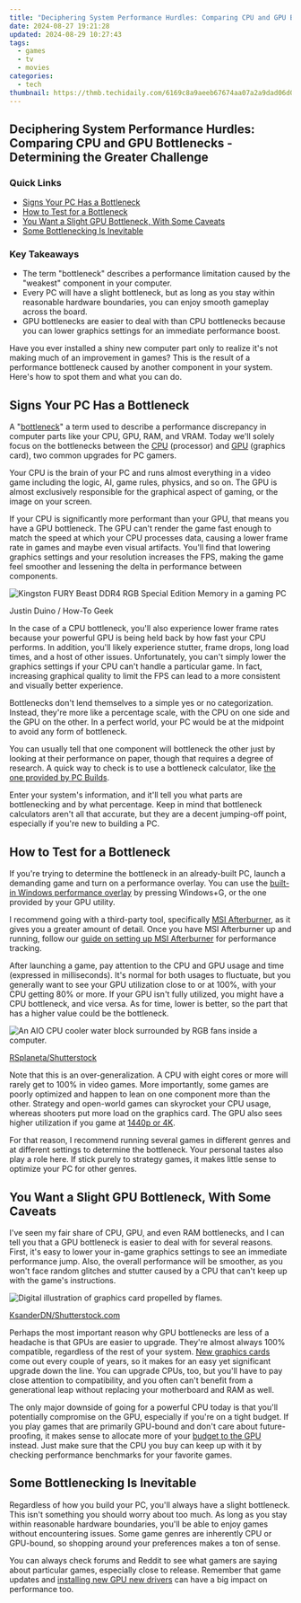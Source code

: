```yaml
---
title: "Deciphering System Performance Hurdles: Comparing CPU and GPU Bottlenecks - Determining the Greater Challenge"
date: 2024-08-27 19:21:28
updated: 2024-08-29 10:27:43
tags:
  - games
  - tv
  - movies
categories:
  - tech
thumbnail: https://thmb.techidaily.com/6169c8a9aeeb67674aa07a2a9dad06d0ae5fef5e196eb54e46717e8334c8bace.jpg
---
```


## Deciphering System Performance Hurdles: Comparing CPU and GPU Bottlenecks - Determining the Greater Challenge

### Quick Links

* [Signs Your PC Has a Bottleneck](https://win-answers.techidaily.com/resolved-issue-addressed-persistent-app-failures-for-wot-blitz-users/)
* [How to Test for a Bottleneck](https://ai-video-editing.techidaily.com/in-2024-do-you-want-to-add-a-motion-blur-effect-in-valorant-read-this-guide-to-find-out-how-to-create-a-motion-blur-effect-in-valorant-without-any-hassle/)
* [You Want a Slight GPU Bottleneck, With Some Caveats](https://youtube-stream.techidaily.com/navigating-the-maze-of-youtube-short-mistakes-for-2024/)
* [Some Bottlenecking Is Inevitable](https://instagram-video-recordings.techidaily.com/updated-2024-approved-essential-tips-for-instagram-photos-with-custom-watermarks/)

### Key Takeaways

* The term "bottleneck" describes a performance limitation caused by the "weakest" component in your computer.
* Every PC will have a slight bottleneck, but as long as you stay within reasonable hardware boundaries, you can enjoy smooth gameplay across the board.
* GPU bottlenecks are easier to deal with than CPU bottlenecks because you can lower graphics settings for an immediate performance boost.

 Have you ever installed a shiny new computer part only to realize it's not making much of an improvement in games? This is the result of a performance bottleneck caused by another component in your system. Here's how to spot them and what you can do.

##  Signs Your PC Has a Bottleneck

 A "[bottleneck](https://tech-recovery.techidaily.com/troubleshooting-windows-11-what-to-do-if-your-system-fails-to-shut-down/)" a term used to describe a performance discrepancy in computer parts like your CPU, GPU, RAM, and VRAM. Today we'll solely focus on the bottlenecks between the [CPU](https://facebook-video-share.techidaily.com/updated-elite-stabilization-solutions-for-video-creators-for-2024/) (processor) and [GPU](https://android-unlock.techidaily.com/unlock-vivo-s17-pro-phone-password-without-factory-reset-full-guide-here-by-drfone-android/) (graphics card), two common upgrades for PC gamers.

 Your CPU is the brain of your PC and runs almost everything in a video game including the logic, AI, game rules, physics, and so on. The GPU is almost exclusively responsible for the graphical aspect of gaming, or the image on your screen.

 If your CPU is significantly more performant than your GPU, that means you have a GPU bottleneck. The GPU can't render the game fast enough to match the speed at which your CPU processes data, causing a lower frame rate in games and maybe even visual artifacts. You'll find that lowering graphics settings and your resolution increases the FPS, making the game feel smoother and lessening the delta in performance between components.

![Kingston FURY Beast DDR4 RGB Special Edition Memory in a gaming PC](https://static1.howtogeekimages.com/wordpress/wp-content/uploads/2023/04/52647832493_07d483d7fe_o-1.jpg) 

Justin Duino / How-To Geek

 In the case of a CPU bottleneck, you'll also experience lower frame rates because your powerful GPU is being held back by how fast your CPU performs. In addition, you'll likely experience stutter, frame drops, long load times, and a host of other issues. Unfortunately, you can't simply lower the graphics settings if your CPU can't handle a particular game. In fact, increasing graphical quality to limit the FPS can lead to a more consistent and visually better experience.

 Bottlenecks don't lend themselves to a simple yes or no categorization. Instead, they're more like a percentage scale, with the CPU on one side and the GPU on the other. In a perfect world, your PC would be at the midpoint to avoid any form of bottleneck.

 You can usually tell that one component will bottleneck the other just by looking at their performance on paper, though that requires a degree of research. A quick way to check is to use a bottleneck calculator, like [the one provided by PC Builds](https://pc-builds.com/bottleneck-calculator/).

 Enter your system's information, and it'll tell you what parts are bottlenecking and by what percentage. Keep in mind that bottleneck calculators aren't all that accurate, but they are a decent jumping-off point, especially if you're new to building a PC.

##  How to Test for a Bottleneck

 If you're trying to determine the bottleneck in an already-built PC, launch a demanding game and turn on a performance overlay. You can use the [built-in Windows performance overlay](https://android-location.techidaily.com/in-2024-getting-the-pokemon-go-gps-signal-not-found-11-error-in-vivo-x-fold-2-drfone-by-drfone-virtual/) by pressing Windows+G, or the one provided by your GPU utility.

 I recommend going with a third-party tool, specifically [MSI Afterburner](https://www.msi.com/Landing/afterburner/graphics-cards), as it gives you a greater amount of detail. Once you have MSI Afterburner up and running, follow our [guide on setting up MSI Afterburner](https://location-fake.techidaily.com/a-detailed-guide-on-faking-your-location-in-mozilla-firefox-on-oppo-find-x7-ultra-drfone-by-drfone-virtual-android/) for performance tracking.

 After launching a game, pay attention to the CPU and GPU usage and time (expressed in milliseconds). It's normal for both usages to fluctuate, but you generally want to see your GPU utilization close to or at 100%, with your CPU getting 80% or more. If your GPU isn't fully utilized, you might have a CPU bottleneck, and vice versa. As for time, lower is better, so the part that has a higher value could be the bottleneck.

![An AIO CPU cooler water block surrounded by RGB fans inside a computer.](https://static1.howtogeekimages.com/wordpress/wp-content/uploads/2023/12/shutterstock_2223830035.jpg) 

[RSplaneta/Shutterstock](https://www.shutterstock.com/image-photo/detail-interior-pc-gamer-case-motherboard-2223830035)  
  
 Note that this is an over-generalization. A CPU with eight cores or more will rarely get to 100% in video games. More importantly, some games are poorly optimized and happen to lean on one component more than the other. Strategy and open-world games can skyrocket your CPU usage, whereas shooters put more load on the graphics card. The GPU also sees higher utilization if you game at [1440p or 4K](https://extra-hints.techidaily.com/onscreen-excellence-flexible-talent-access/).

 For that reason, I recommend running several games in different genres and at different settings to determine the bottleneck. Your personal tastes also play a role here. If stick purely to strategy games, it makes little sense to optimize your PC for other genres.

##  You Want a Slight GPU Bottleneck, With Some Caveats

 I've seen my fair share of CPU, GPU, and even RAM bottlenecks, and I can tell you that a GPU bottleneck is easier to deal with for several reasons. First, it's easy to lower your in-game graphics settings to see an immediate performance jump. Also, the overall performance will be smoother, as you won't face random glitches and stutter caused by a CPU that can't keep up with the game's instructions.

![Digital illustration of graphics card propelled by flames.](https://static1.howtogeekimages.com/wordpress/wp-content/uploads/2022/11/shutterstock_1354637918.jpg) 

[KsanderDN/Shutterstock.com](https://www.shutterstock.com/image-illustration/boosted-graphic-card-fire-flame-3d-1354637918)

 Perhaps the most important reason why GPU bottlenecks are less of a headache is that GPUs are easier to upgrade. They're almost always 100% compatible, regardless of the rest of your system. [New graphics cards](https://extra-guidance.techidaily.com/m1-pro-vs-m1-max-delving-into-the-details-of-apples-latest-cpus-for-2024/) come out every couple of years, so it makes for an easy yet significant upgrade down the line. You can upgrade CPUs, too, but you'll have to pay close attention to compatibility, and you often can't benefit from a generational leap without replacing your motherboard and RAM as well.

 The only major downside of going for a powerful CPU today is that you'll potentially compromise on the GPU, especially if you're on a tight budget. If you play games that are primarily GPU-bound and don't care about future-proofing, it makes sense to allocate more of your [budget to the GPU](https://media-tips.techidaily.com/windows-guide-converting-mp4-video-files-into-flash-format-swf/) instead. Just make sure that the CPU you buy can keep up with it by checking performance benchmarks for your favorite games.

##  Some Bottlenecking Is Inevitable

 Regardless of how you build your PC, you'll always have a slight bottleneck. This isn't something you should worry about too much. As long as you stay within reasonable hardware boundaries, you'll be able to enjoy games without encountering issues. Some game genres are inherently CPU or GPU-bound, so shopping around your preferences makes a ton of sense.

 You can always check forums and Reddit to see what gamers are saying about particular games, especially close to release. Remember that game updates and [installing new GPU new drivers](https://hardware-tips.techidaily.com/navigating-through-circuitry-top-tech-reviews-by-toms-trustworthy-team/) can have a big impact on performance too.

<ins class="adsbygoogle"
     style="display:block"
     data-ad-format="autorelaxed"
     data-ad-client="ca-pub-7571918770474297"
     data-ad-slot="1223367746"></ins>



<ins class="adsbygoogle"
     style="display:block"
     data-ad-client="ca-pub-7571918770474297"
     data-ad-slot="8358498916"
     data-ad-format="auto"
     data-full-width-responsive="true"></ins>
